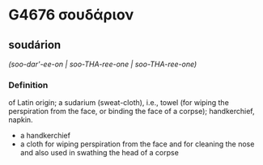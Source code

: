 # G4676 σουδάριον

## soudárion

_(soo-dar'-ee-on | soo-THA-ree-one | soo-THA-ree-one)_

### Definition

of Latin origin; a sudarium (sweat-cloth), i.e., towel (for wiping the perspiration from the face, or binding the face of a corpse); handkerchief, napkin.

- a handkerchief
- a cloth for wiping perspiration from the face and for cleaning the nose and also used in swathing the head of a corpse

